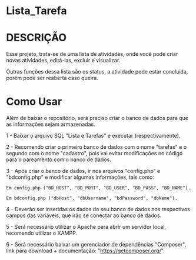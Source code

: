 # Lista_Tarefa

# DESCRIÇÃO

Esse projeto, trata-se de uma lista de atividades, onde você pode criar novas atividades, editá-las, excluir e visualizar.

Outras funções dessa lista são os status, a atividade pode estar concluida, porém pode ser reaberta caso queira.

# Como Usar

Além de baixar o repositório, será preciso criar o banco de dados para que as informações sejam armazenadas.

1 - Baixar o arquivo SQL "Lista e Tarefas" e executar (respectivamente).

2 - Recomendo criar o primeiro banco de dados com o nome "tarefas" e o segundo com o nome "cadastro", pois vai evitar modificações no código para o pareamento com o banco de dados.

3 - Após criar o banco de dados, ir nos arquivos "config.php" e "bdconfig.php" e modificar algumas informações, tais como:
    
    Em config.php ("BD_HOST", "BD_PORT", "BD_USER", "BD_PASS", "BD_NAME").
    
    Em bdconfig.php ("dbHost", "dbUsername", "bdPassword", "dbName"). 
    
4 - Deverão ser inseridas os dados do seu banco de dados nos respectivos campos das variáveis, que irão se conectar ao banco de dados.

5 - Será necessário utilizar o Apache para abrir um servidor local, recomendo utilizar o XAMPP.

6 - Será necessário baixar um gerenciador de dependências "Composer", link para download + documentação: "https://getcomposer.org/".
